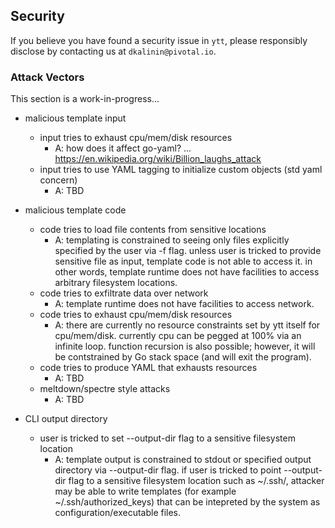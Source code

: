 ## Security

If you believe you have found a security issue in `ytt`, please responsibly disclose by contacting us at `dkalinin@pivotal.io`.

### Attack Vectors

This section is a work-in-progress...

- malicious template input
  - input tries to exhaust cpu/mem/disk resources
    - A: how does it affect go-yaml? ... https://en.wikipedia.org/wiki/Billion_laughs_attack
  - input tries to use YAML tagging to initialize custom objects (std yaml concern)
    - A: TBD

- malicious template code
  - code tries to load file contents from sensitive locations
    - A: templating is constrained to seeing only files explicitly specified by the user via -f flag. unless user is tricked to provide sensitive file as input, template code is not able to access it. in other words, template runtime does not have facilities to access arbitrary filesystem locations.
  - code tries to exfiltrate data over network
    - A: template runtime does not have facilities to access network.
  - code tries to exhaust cpu/mem/disk resources
    - A: there are currently no resource constraints set by ytt itself for cpu/mem/disk. currently cpu can be pegged at 100% via an infinite loop. function recursion is also possible; however, it will be contstrained by Go stack space (and will exit the program).
  - code tries to produce YAML that exhausts resources
    - A: TBD
  - meltdown/spectre style attacks
    - A: TBD

- CLI output directory
  - user is tricked to set --output-dir flag to a sensitive filesystem location
    - A: template output is constrained to stdout or specified output directory via --output-dir flag. if user is tricked to point --output-dir flag to a sensitive filesystem location such as ~/.ssh/, attacker may be able to write templates (for example ~/.ssh/authorized_keys) that can be intepreted by the system as configuration/executable files.
